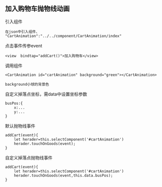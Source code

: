 ## 加入购物车抛物线动画

引入组件
```
在json中引入组件、
"CartAnimation":"../../component/CartAnimation/index"
```

点击事件传参event
```
<view  bindtap="addCart()">加入购物车</view>
```

调用组件
```
<CartAnimation id="cartAnimation" background="green"></CartAnimation>

background小球的背景色
```

自定义掉落点坐标，需data中设置坐标参数
```
busPos:{
	x:...
	y:...
}
```

默认抛物线事件
```
addCart(event){
	let herader=this.selectComponent('#cartAnimation')
	herader.touchOnGoods(event);
}
```

自定义掉落点抛物线事件
```
addCart(event){
	let herader=this.selectComponent('#cartAnimation')
	herader.touchOnGoods(event,this.data.busPos);
}
